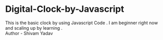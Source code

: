 # Digital-Clock-by-Javascript
This is the basic clock by using Javascript Code . I am beginner right now and scaling up by learning .<br>Author - Shivam Yadav
